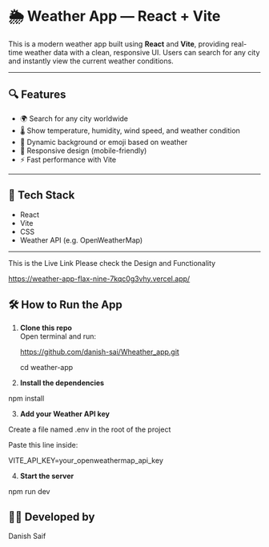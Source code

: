 # 🌦️ Weather App — React + Vite

This is a modern weather app built using **React** and **Vite**, providing real-time weather data with a clean, responsive UI. Users can search for any city and instantly view the current weather conditions.

---

## 🔍 Features

- 🌍 Search for any city worldwide
- 🌡️ Show temperature, humidity, wind speed, and weather condition
- 📸 Dynamic background or emoji based on weather
- 📱 Responsive design (mobile-friendly)
- ⚡ Fast performance with Vite

---

## 🚀 Tech Stack

- React
- Vite
- CSS
- Weather API (e.g. OpenWeatherMap)

---

This is the Live Link Please check the Design and Functionality 

https://weather-app-flax-nine-7kqc0g3vhy.vercel.app/

## 🛠️ How to Run the App

1. **Clone this repo**  
   Open terminal and run:

   https://github.com/danish-sai/Wheather_app.git

   cd weather-app

2. **Install the dependencies**

npm install

3. **Add your Weather API key**

Create a file named .env in the root of the project

Paste this line inside:

VITE_API_KEY=your_openweathermap_api_key


4. **Start the server**

npm run dev


## 🙋‍♂️ Developed by
Danish Saif
